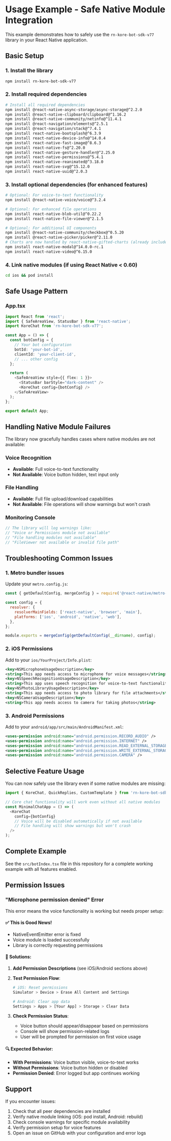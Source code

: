 # Usage Example - Safe Native Module Integration

This example demonstrates how to safely use the `rn-kore-bot-sdk-v77` library in your React Native application.

## Basic Setup

### 1. Install the library
```bash
npm install rn-kore-bot-sdk-v77
```

### 2. Install required dependencies
```bash
# Install all required dependencies
npm install @react-native-async-storage/async-storage@^2.2.0
npm install @react-native-clipboard/clipboard@^1.16.2
npm install @react-native-community/netinfo@^11.4.1
npm install @react-navigation/elements@^2.5.1
npm install @react-navigation/stack@^7.4.1
npm install react-native-bootsplash@^6.3.9
npm install react-native-device-info@^14.0.4
npm install react-native-fast-image@^8.6.3
npm install react-native-fs@^2.20.0
npm install react-native-gesture-handler@^2.25.0
npm install react-native-permissions@^5.4.1
npm install react-native-reanimated@^3.18.0
npm install react-native-svg@^15.12.0
npm install react-native-uuid@^2.0.3
```

### 3. Install optional dependencies (for enhanced features)
```bash
# Optional: For voice-to-text functionality
npm install @react-native-voice/voice@^3.2.4

# Optional: For enhanced file operations
npm install react-native-blob-util@^0.22.2
npm install react-native-file-viewer@^2.1.5

# Optional: For additional UI components
npm install @react-native-community/checkbox@^0.5.20
npm install @react-native-picker/picker@^2.11.0
# Charts are now handled by react-native-gifted-charts (already included)
npm install react-native-modal@^14.0.0-rc.1
npm install react-native-video@^6.15.0
```

### 4. Link native modules (if using React Native < 0.60)
```bash
cd ios && pod install
```

## Safe Usage Pattern

### App.tsx
```typescript
import React from 'react';
import { SafeAreaView, StatusBar } from 'react-native';
import KoreChat from 'rn-kore-bot-sdk-v77';

const App = () => {
  const botConfig = {
    // Your bot configuration
    botId: 'your-bot-id',
    clientId: 'your-client-id',
    // ... other config
  };

  return (
    <SafeAreaView style={{ flex: 1 }}>
      <StatusBar barStyle="dark-content" />
      <KoreChat config={botConfig} />
    </SafeAreaView>
  );
};

export default App;
```

## Handling Native Module Failures

The library now gracefully handles cases where native modules are not available:

### Voice Recognition
- **Available**: Full voice-to-text functionality
- **Not Available**: Voice button hidden, text input only

### File Handling
- **Available**: Full file upload/download capabilities
- **Not Available**: File operations will show warnings but won't crash

### Monitoring Console
```typescript
// The library will log warnings like:
// "Voice or Permissions module not available"
// "File handling modules not available"
// "FileViewer not available or invalid file path"
```

## Troubleshooting Common Issues

### 1. Metro bundler issues
Update your `metro.config.js`:
```javascript
const { getDefaultConfig, mergeConfig } = require('@react-native/metro-config');

const config = {
  resolver: {
    resolverMainFields: ['react-native', 'browser', 'main'],
    platforms: ['ios', 'android', 'native', 'web'],
  },
};

module.exports = mergeConfig(getDefaultConfig(__dirname), config);
```

### 2. iOS Permissions
Add to your `ios/YourProject/Info.plist`:
```xml
<key>NSMicrophoneUsageDescription</key>
<string>This app needs access to microphone for voice messages</string>
<key>NSSpeechRecognitionUsageDescription</key>
<string>This app uses speech recognition for voice-to-text functionality</string>
<key>NSPhotoLibraryUsageDescription</key>
<string>This app needs access to photo library for file attachments</string>
<key>NSCameraUsageDescription</key>
<string>This app needs access to camera for taking photos</string>
```

### 3. Android Permissions
Add to your `android/app/src/main/AndroidManifest.xml`:
```xml
<uses-permission android:name="android.permission.RECORD_AUDIO" />
<uses-permission android:name="android.permission.INTERNET" />
<uses-permission android:name="android.permission.READ_EXTERNAL_STORAGE" />
<uses-permission android:name="android.permission.WRITE_EXTERNAL_STORAGE" />
<uses-permission android:name="android.permission.CAMERA" />
```

## Selective Feature Usage

You can now safely use the library even if some native modules are missing:

```typescript
import { KoreChat, QuickReplies, CustomTemplate } from 'rn-kore-bot-sdk-v77';

// Core chat functionality will work even without all native modules
const MinimalChatApp = () => (
  <KoreChat 
    config={botConfig}
    // Voice will be disabled automatically if not available
    // File handling will show warnings but won't crash
  />
);
```

## Complete Example

See the `src/botIndex.tsx` file in this repository for a complete working example with all features enabled.

## Permission Issues

### "Microphone permission denied" Error

This error means the voice functionality is working but needs proper setup:

#### ✅ **This is Good News!**
- NativeEventEmitter error is fixed
- Voice module is loaded successfully
- Library is correctly requesting permissions

#### 🔧 **Solutions:**

1. **Add Permission Descriptions** (see iOS/Android sections above)
2. **Test Permission Flow**:
   ```bash
   # iOS: Reset permissions
   Simulator > Device > Erase All Content and Settings
   
   # Android: Clear app data
   Settings > Apps > [Your App] > Storage > Clear Data
   ```

3. **Check Permission Status**:
   - Voice button should appear/disappear based on permissions
   - Console will show permission-related logs
   - User will be prompted for permission on first voice usage

#### 🔍 **Expected Behavior:**
- **With Permissions**: Voice button visible, voice-to-text works
- **Without Permissions**: Voice button hidden or disabled
- **Permission Denied**: Error logged but app continues working

## Support

If you encounter issues:
1. Check that all peer dependencies are installed
2. Verify native module linking (iOS: pod install, Android: rebuild)
3. Check console warnings for specific module availability
4. Verify permission setup for voice features
5. Open an issue on GitHub with your configuration and error logs 